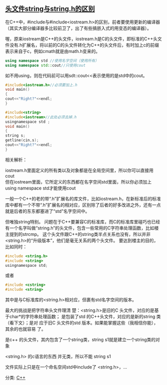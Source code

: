 ## [头文件string与string.h的区别](https://www.cnblogs.com/Cmpl/archive/2012/01/01/2309710.html)

在C++中，#include<iostream>与#include<iostream.h>的区别，前者要使用更新的编译器（其实大部分编译器多比较前卫了，出了有些搞嵌入式的用变态的编译器）。

喔，原来iostream是C++的头文件，iostream.h是C的头文件，即标准的C++头文件没有.h扩展名，将以前的C的头文件转化为C++的头文件后，有时加上c的前缀表示来自于c，例如cmath就是由math.h变来的。

``` cpp
using namespace std //使用名字空间（使用所有）
using namespace std::cout//只使用cout
```

如不用using，则在代码前可以用sdt::cout<<表示使用的是std中的cout。

``` cpp
#include<iostream.h>//必须要加上.h
void main()
{
cout<<"Right?"<<endl;
}

#include<string>
#include<iostream>//此处必须去掉.h
usingnamespace std ;
void main()
{
string s;
getline(cin,s);
cout<<"Right?"<<endl;
}    
```


相关解析：

iostream.h里面定义的所有类以及对象都是在全局空间里，所以你可以直接用cout   
但在iostream里面，它所定义的东西都在名字空间std里面，所以你必须加上   
using namespace std才能使用cout

一般一个C++的老的带“.h”扩展名的库文件，比如iostream.h，在新标准后的标准库中都有一个不带“.h”扩展名的相对应，区别除了后者的好多改进之外，还有一点就是后者的东东都塞进了“std”名字空间中。

但唯独string特别。
问题在于C++要兼容C的标准库，而C的标准库里碰巧也已经有一个名字叫做“string.h”的头文件，包含一些常用的C字符串处理函数，比如楼主提到的strcmp。
这个头文件跟C++的string类半点关系也没有，所以<string>并非<string.h>的“升级版本”，他们是毫无关系的两个头文件。
要达到楼主的目的，比如同时：
``` cpp
#include <string.h>
#include <string>
usingnamespace std;
```
或者
``` cpp
#include <cstring>
#include <string>
```
其中<cstring>是与C标准库的<string.h>相对应，但裹有std名字空间的版本。

最大的挑战是把字符串头文件理清
楚：<string.h>是旧的C 头文件，对应的是基于char*的字符串处理函数；<string>
是包装了std 的C++头文件，对应的是新的string 类（看下文）；<cstring>是对
应于旧C 头文件的std 版本。如果能掌握这些（我相信你能），其余的也就容易
了。

 

<string>是c++ 的头文件，其内包含了一个string类，string s1就是建立一个string类的对象 

<string.h> 的c语言的东西 并无类，所以不能 string s1 

<cstring>文件实际上只是在一个命名空间std中include了 <string.h>，…



分类: [C++](https://www.cnblogs.com/Cmpl/category/320313.html)